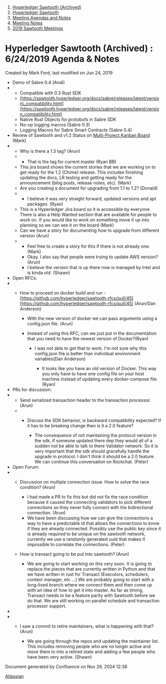 1. [Hyperledger Sawtooth (Archived)](index.html)
2. [Hyperledger Sawtooth](Hyperledger-Sawtooth_20152342.html)
3. [Meeting Agendas and Notes](Meeting-Agendas-and-Notes_20154206.html)
4. [Meeting Notes](Meeting-Notes_20156244.html)
5. [2019 Sawtooth Meetings](2019-Sawtooth-Meetings_20156267.html)

# Hyperledger Sawtooth (Archived) : 6/24/2019 Agenda &amp; Notes

Created by Mark Ford, last modified on Jun 24, 2019

- Demo of Sabre 0.4 (Andi)
- - Compatible with 0.3 Rust SDK
  - [https://sawtooth.hyperledger.org/docs/sabre/releases/latest/version\_compatibility.html](https://sawtooth.hyperledger.org/docs/sabre/releases/latest/version_compatibility.html)
  - Native Rust Objects for protobufs in Sabre SDK
  - No-op logging macros (Sabre 0.3)
  - Logging Macros for Sabre Smart Contracts (Sabre 0.4)
- Review of Sawtooth and v1.2 Status on [Multi-Project Kanban Board](https://jira.hyperledger.org/secure/RapidBoard.jspa?rapidView=232&projectKey=STL&selectedIssue=STL-1549) (Mark)
- - Why is there a 1.3 tag? (Arun)
  - - That is the tag for current master (Ryan BB)
  - This jira board shows the current stories that we are working on to get ready for the 1.2 (Chime) release. This includes finishing updating the docs, LR testing and getting ready for the announcement (blog posts, release notes, etc). (Mark)
  - Are you creating a document for upgrading from 1.1 to 1.2? (Donald)
  - - I believe it was very straight forward, updated versions and apt packages. (Ryan)
  - This is a Hyperledger Jira board so it is accessible by everyone. There is also a Help Wanted section that are available for people to work on. If you would like to work on something move it up into planning so we can see it on the board (Mark)
  - Can we have a story for documenting how to upgrade from different version (Arun)
  - - Feel free to create a story for this if there is not already one. (Mark)
    - Okay. I also say that people were trying to update AWS version? (Arun)
    - I believe the version that is up there now is managed by Intel and is kinda old. (Shawn)
- Open RFCs:
- - How to proceed on docker build and run - [https://github.com/hyperledger/sawtooth-rfcs/pull/45](https://github.com/hyperledger/sawtooth-rfcs/pull/45) (Arun/Dan Anderson)
    
    - With the new version of docker we can pass arguments using a config.json file. (Arun)
    - Instead of using this RFC, can we just put in the documentation that you need to have the newest version of Docker?(Ryan)
      
      - I was not able to get that to work. I'm not sure why this config.json file is better than individual environment variables(Dan Anderson)
        
        - It looks like you have an old version of Docker. This way you only have to have one config file on your host machine instead of updating every docker-compose file. (Ryan)
- PRs for discussion:
- - Send serialized transaction header to the transaction processor. (Arun)
  - - Discuss the SDK behavior, is backward compatibility expected? If it has to be breaking change then is it a 2.0 feature?
      
      - The consequence of not maintaining the protocol version in the sdk, if someone updated there dep they would all of a sudden not be able to talk to there Validator network. So it is very important that the sdk should gracefully handle the upgrade in protocol. I don't think it should be a 2.0 feature. We can continue this conversation on Rockchat. (Peter)
- Open Forum:
- - Discussion on multiple connection issue. How to solve the race condition? (Arun)
    
    - I had made a PR to fix this but did not fix the race condition because it caused the connecting validators to pick different connections so they never fully connect with the bidirectional connection. (Arun)
    - We have been discussing how we can give the connections a way to have a predictable id that allows the connections to know if they are already connected. Possibly use the public key since it is already required to be unique on the sawtooth network, currently we use a randomly generated uuid that makes it impossible to correlate the connections. (Peter)
  - How is transact going to be put into sawtooth? (Arun)
    
    - We are going to start working on this very soon. It is going to replace the pieces that are currently written in Python and that we have written in rust for Transact (Executors, schedulers, context manager, etc …) We are probably going to start with a long-lived branch where we connect them and then come up with an idea of how to get it into master. As far as timing, Transact needs to be a feature parity with Sawtooth before we do that. We are still working on parallel schedule and transaction processor support.
- <!--THE END-->
- - I saw a commit to retire maintainers, what is happening with that? (Arun)
    
    - We are going through the repos and updating the maintainer list. This includes removing people who are no longer active and move them to into a retired state and adding a few people who have been very active. (Shawn)

Document generated by Confluence on Nov 26, 2024 12:38

[Atlassian](http://www.atlassian.com/)
